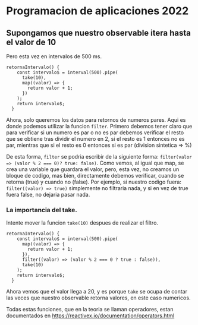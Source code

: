# Programacion de aplicaciones 2022

## Supongamos que nuestro observable itera hasta el valor de 10

Pero esta vez en intervalos de 500 ms.

```
retornaIntervalo() {
    const intervalo$ = interval(500).pipe(
      take(10),
      map((valor) => {
        return valor + 1;
      })
    );
    return intervalo$;
  }
```

Ahora, solo queremos los datos para retornos de numeros pares. Aqui es donde podemos utilizar la funcion `filter`. Primero debemos tener claro que para verificar si un numero es par o no es par debemos verificar el resto que se obtiene tras dividir el numero en 2, si el resto es 1 entonces no es par, mientras que si el resto es 0 entonces si es par (division sintetica => %)

De esta forma, `filter` se podria escribir de la siguiente forma: `filter(valor => (valor % 2 === 0)? true: false)`. Como vemos, al igual que map, se crea una variable que guardara el valor, pero, esta vez, no creamos un bloque de codigo, mas bien, directamente debemos verificar, cuando se retorna (true) y cuando no (false). Por ejemplo, si nuestro codigo fuera: `filter((valor) => true)` simplemente no filtraria nada, y si en vez de true fuera false, no dejaria pasar nada.

### La importancia del take.

Intente mover la funcion `take(10)` despues de realizar el filtro.

```
retornaIntervalo() {
    const intervalo$ = interval(500).pipe(
      map((valor) => {
        return valor + 1;
      }),
      filter((valor) => (valor % 2 === 0 ? true : false)),
      take(10)
    );
    return intervalo$;
  }
```

Ahora vemos que el valor llega a 20, y es porque `take` se ocupa de contar las veces que nuestro observable retorna valores, en este caso numericos.

Todas estas funciones, que en la teoria se llaman operadores, estan documentados en https://reactivex.io/documentation/operators.html
